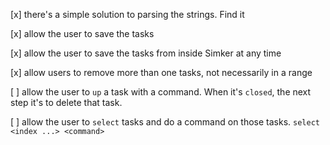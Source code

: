 [x] there's a simple solution to parsing the strings. Find it

[x] allow the user to save the tasks

[x] allow the user to save the tasks from inside Simker at any time

[x] allow users to remove more than one tasks, not necessarily in a range

[ ] allow the user to `up` a task with a command. When it's `closed`, the next step it's to delete that task.

[ ] allow the user to `select` tasks and do a command on those tasks. `select <index ...> <command>`
